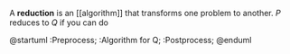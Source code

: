 A **reduction** is an [[algorithm]] that transforms one problem to another. $P$ reduces to $Q$ if you can do

@startuml
:Preprocess;
:Algorithm for Q;
:Postprocess;
@enduml